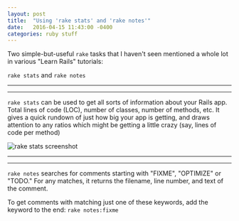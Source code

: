 ```yaml
---
layout: post
title:  "Using 'rake stats' and 'rake notes'"
date:   2016-04-15 11:43:00 -0400
categories: ruby stuff
---
```


Two simple-but-useful `rake` tasks that I haven't seen mentioned a whole lot
in various "Learn Rails" tutorials:

`rake stats` and `rake notes`


---
---


`rake stats` can be used to get all sorts of information about your Rails app. Total lines of code (LOC), number of classes, number of methods, etc. It gives a quick rundown of just how big your app is getting, and draws attention to any ratios which might be getting a little crazy (say, lines of code per method)

![rake stats screenshot]({{site.url}}/assets/pics/rake_stats.jpg)


---
---


`rake notes` searches for comments starting with "FIXME", "OPTIMIZE" or "TODO." For any matches, it returns the filename, line number, and text of the comment.

To get comments with matching just one of these keywords, add the keyword to the end:
`rake notes:fixme`
